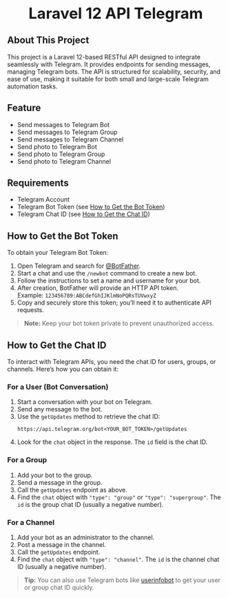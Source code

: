 <h1 align="center" style="font-size:2.5em;">Laravel 12 API Telegram</h1>

## About This Project
This project is a Laravel 12-based RESTful API designed to integrate seamlessly with Telegram. It provides endpoints for sending messages, managing Telegram bots. The API is structured for scalability, security, and ease of use, making it suitable for both small and large-scale Telegram automation tasks.

## Feature
- Send messages to Telegram Bot
- Send messages to Telegram Group
- Send messages to Telegram Channel
- Send photo to Telegram Bot
- Send photo to Telegram Group
- Send photo to Telegram Channel

## Requirements
- Telegram Account
- Telegram Bot Token (see [How to Get the Bot Token](#how-to-get-the-bot-token))
- Telegram Chat ID (see [How to Get the Chat ID](#how-to-get-the-chat-id))

## How to Get the Bot Token
To obtain your Telegram Bot Token:

1. Open Telegram and search for [@BotFather](https://t.me/BotFather).
2. Start a chat and use the `/newbot` command to create a new bot.
3. Follow the instructions to set a name and username for your bot.
4. After creation, BotFather will provide an HTTP API token.  
    Example: `123456789:ABCdefGhIJKlmNoPQRsTUVwxyZ`
5. Copy and securely store this token; you’ll need it to authenticate API requests.

> **Note:** Keep your bot token private to prevent unauthorized access.

## How to Get the Chat ID
To interact with Telegram APIs, you need the chat ID for users, groups, or channels. Here’s how you can obtain it:

### For a User (Bot Conversation)
1. Start a conversation with your bot on Telegram.
2. Send any message to the bot.
3. Use the `getUpdates` method to retrieve the chat ID:
    ```
    https://api.telegram.org/bot<YOUR_BOT_TOKEN>/getUpdates
    ```
4. Look for the `chat` object in the response. The `id` field is the chat ID.

### For a Group
1. Add your bot to the group.
2. Send a message in the group.
3. Call the `getUpdates` endpoint as above.
4. Find the `chat` object with `"type": "group"` or `"type": "supergroup"`. The `id` is the group chat ID (usually a negative number).

### For a Channel
1. Add your bot as an administrator to the channel.
2. Post a message in the channel.
3. Call the `getUpdates` endpoint.
4. Find the `chat` object with `"type": "channel"`. The `id` is the channel chat ID (usually a negative number).

> **Tip:** You can also use Telegram bots like [userinfobot](https://t.me/userinfobot) to get your user or group chat ID quickly.

